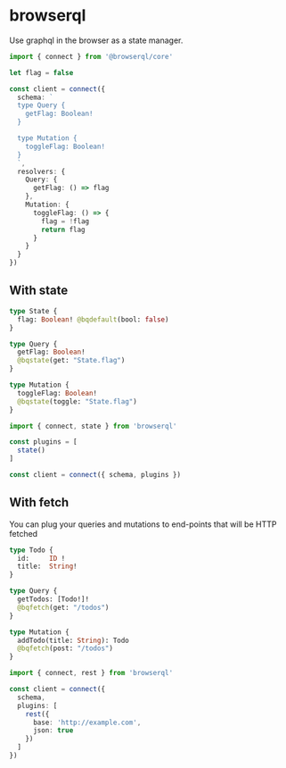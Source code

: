 browserql
===

Use graphql in the browser as a state manager.

```ts
import { connect } from '@browserql/core'

let flag = false

const client = connect({
  schema: `
  type Query {
    getFlag: Boolean!
  }

  type Mutation {
    toggleFlag: Boolean!
  }
  `,
  resolvers: {
    Query: {
      getFlag: () => flag
    },
    Mutation: {
      toggleFlag: () => {
        flag = !flag
        return flag
      }
    }
  }
})
```

## With state

```graphql
type State {
  flag: Boolean! @bqdefault(bool: false)
}

type Query {
  getFlag: Boolean!
  @bqstate(get: "State.flag")
}

type Mutation {
  toggleFlag: Boolean!
  @bqstate(toggle: "State.flag")
}

```

```ts
import { connect, state } from 'browserql'

const plugins = [
  state()
]

const client = connect({ schema, plugins })
```

## With fetch

You can plug your queries and mutations to end-points that will be HTTP fetched

```graphql
type Todo {
  id:     ID !
  title:  String!
}

type Query {
  getTodos: [Todo!]!
  @bqfetch(get: "/todos")
}

type Mutation {
  addTodo(title: String): Todo
  @bqfetch(post: "/todos")
}
```

```ts
import { connect, rest } from 'browserql'

const client = connect({
  schema,
  plugins: [
    rest({
      base: 'http://example.com',
      json: true
    })
  ]
})
```